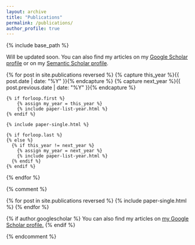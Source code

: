 ```yaml
---
layout: archive
title: "Publications"
permalink: /publications/
author_profile: true
---
```


{% include base_path %}

Will be updated soon. You can also find my articles on my <u><a href="https://scholar.google.com/citations?user=8rDNIMsAAAAJ">Google Scholar profile</a></u> or on my <u><a href="https://www.semanticscholar.org/author/Wen-tau-Yih/1725604">Semantic Scholar profile</a></u>.

{% for post in site.publications reversed %}
    {% capture this_year %}{{ post.date | date: "%Y" }}{% endcapture %}
    {% capture next_year %}{{ post.previous.date | date: "%Y" }}{% endcapture %}

    {% if forloop.first %}
        {% assign my_year = this_year %}
        {% include paper-list-year.html %}
    {% endif %}

    {% include paper-single.html %}

    {% if forloop.last %}
    {% else %}
      {% if this_year != next_year %}
        {% assign my_year = next_year %}
        {% include paper-list-year.html %}
      {% endif %}
    {% endif %}
{% endfor %}

{% comment %}

{% for post in site.publications reversed %}
  {% include paper-single.html %}
{% endfor %}

{% if author.googlescholar %}
  You can also find my articles on <u><a href="{{author.googlescholar}}">my Google Scholar profile</a>.</u>
{% endif %}

{% endcomment %}



